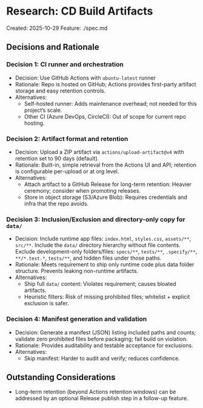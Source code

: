 # Research: CD Build Artifacts

Created: 2025-10-29
Feature: ./spec.md

## Decisions and Rationale

### Decision 1: CI runner and orchestration
- Decision: Use GitHub Actions with `ubuntu-latest` runner
- Rationale: Repo is hosted on GitHub; Actions provides first-party artifact storage and easy retention controls.
- Alternatives:
  - Self-hosted runner: Adds maintenance overhead; not needed for this project’s scale.
  - Other CI (Azure DevOps, CircleCI): Out of scope for current repo hosting.

### Decision 2: Artifact format and retention
- Decision: Upload a ZIP artifact via `actions/upload-artifact@v4` with retention set to 90 days (default).
- Rationale: Built-in, simple retrieval from the Actions UI and API; retention is configurable per-upload or at org level.
- Alternatives:
  - Attach artifact to a GitHub Release for long-term retention: Heavier ceremony; consider when promoting releases.
  - Store in object storage (S3/Azure Blob): Requires credentials and infra that the repo avoids.

### Decision 3: Inclusion/Exclusion and directory-only copy for `data/`
- Decision: Include runtime app files: `index.html`, `styles.css`, `assets/**`, `src/**`.
  Include the `data/` directory hierarchy without file contents.
  Exclude development-only folders/files: `specs/**`, `tests/**`, `.specify/**`, `**/*.test.*`, `tests/**`, and hidden files under those paths.
- Rationale: Meets requirement to ship only runtime code plus data folder structure. Prevents leaking non-runtime artifacts.
- Alternatives:
  - Ship full `data/` content: Violates requirement; causes bloated artifacts.
  - Heuristic filters: Risk of missing prohibited files; whitelist + explicit exclusion is safer.

### Decision 4: Manifest generation and validation
- Decision: Generate a manifest (JSON) listing included paths and counts; validate zero prohibited files before packaging; fail build on violation.
- Rationale: Provides auditability and testable acceptance for exclusions.
- Alternatives:
  - Skip manifest: Harder to audit and verify; reduces confidence.

## Outstanding Considerations
- Long-term retention (beyond Actions retention windows) can be addressed by an optional Release publish step in a follow-up feature.
